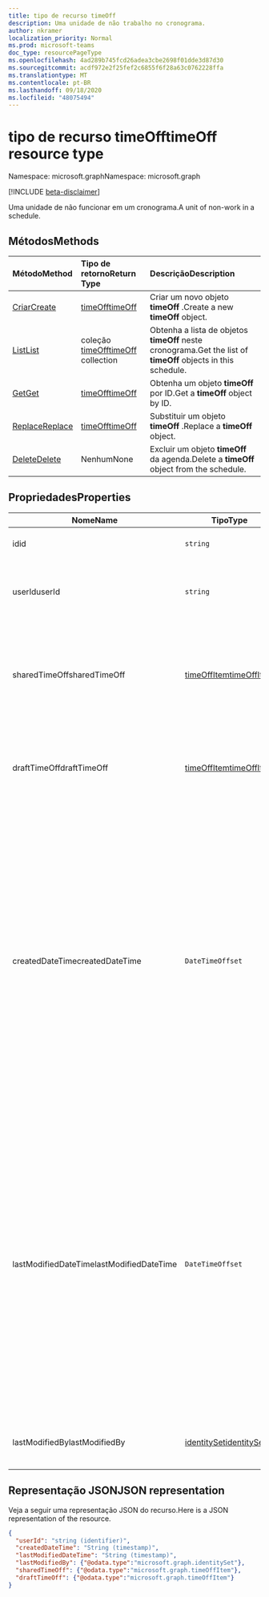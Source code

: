 ```yaml
---
title: tipo de recurso timeOff
description: Uma unidade de não trabalho no cronograma.
author: nkramer
localization_priority: Normal
ms.prod: microsoft-teams
doc_type: resourcePageType
ms.openlocfilehash: 4ad289b745fcd26adea3cbe2698f01dde3d87d30
ms.sourcegitcommit: acdf972e2f25fef2c6855f6f28a63c0762228ffa
ms.translationtype: MT
ms.contentlocale: pt-BR
ms.lasthandoff: 09/18/2020
ms.locfileid: "48075494"
---
```

# <a name="timeoff-resource-type"></a><span data-ttu-id="d450e-103">tipo de recurso timeOff</span><span class="sxs-lookup"><span data-stu-id="d450e-103">timeOff resource type</span></span>

<span data-ttu-id="d450e-104">Namespace: microsoft.graph</span><span class="sxs-lookup"><span data-stu-id="d450e-104">Namespace: microsoft.graph</span></span>

[!INCLUDE [beta-disclaimer](../../includes/beta-disclaimer.md)]

<span data-ttu-id="d450e-105">Uma unidade de não funcionar em um cronograma.</span><span class="sxs-lookup"><span data-stu-id="d450e-105">A unit of non-work in a schedule.</span></span>

## <a name="methods"></a><span data-ttu-id="d450e-106">Métodos</span><span class="sxs-lookup"><span data-stu-id="d450e-106">Methods</span></span>

| <span data-ttu-id="d450e-107">Método</span><span class="sxs-lookup"><span data-stu-id="d450e-107">Method</span></span>       | <span data-ttu-id="d450e-108">Tipo de retorno</span><span class="sxs-lookup"><span data-stu-id="d450e-108">Return Type</span></span>  |<span data-ttu-id="d450e-109">Descrição</span><span class="sxs-lookup"><span data-stu-id="d450e-109">Description</span></span>|
|:---------------|:--------|:----------|
|[<span data-ttu-id="d450e-110">Criar</span><span class="sxs-lookup"><span data-stu-id="d450e-110">Create</span></span>](../api/schedule-post-timesoff.md) | [<span data-ttu-id="d450e-111">timeOff</span><span class="sxs-lookup"><span data-stu-id="d450e-111">timeOff</span></span>](timeoff.md) | <span data-ttu-id="d450e-112">Criar um novo objeto **timeOff** .</span><span class="sxs-lookup"><span data-stu-id="d450e-112">Create a new **timeOff** object.</span></span>|
|[<span data-ttu-id="d450e-113">List</span><span class="sxs-lookup"><span data-stu-id="d450e-113">List</span></span>](../api/schedule-list-timesoff.md) | <span data-ttu-id="d450e-114">coleção [timeOff](timeoff.md)</span><span class="sxs-lookup"><span data-stu-id="d450e-114">[timeOff](timeoff.md) collection</span></span> | <span data-ttu-id="d450e-115">Obtenha a lista de objetos **timeOff** neste cronograma.</span><span class="sxs-lookup"><span data-stu-id="d450e-115">Get the list of **timeOff** objects in this schedule.</span></span>|
|[<span data-ttu-id="d450e-116">Get</span><span class="sxs-lookup"><span data-stu-id="d450e-116">Get</span></span>](../api/timeoff-get.md) | [<span data-ttu-id="d450e-117">timeOff</span><span class="sxs-lookup"><span data-stu-id="d450e-117">timeOff</span></span>](timeoff.md) | <span data-ttu-id="d450e-118">Obtenha um objeto **timeOff** por ID.</span><span class="sxs-lookup"><span data-stu-id="d450e-118">Get a **timeOff** object by ID.</span></span>|
|[<span data-ttu-id="d450e-119">Replace</span><span class="sxs-lookup"><span data-stu-id="d450e-119">Replace</span></span>](../api/timeoff-put.md) | [<span data-ttu-id="d450e-120">timeOff</span><span class="sxs-lookup"><span data-stu-id="d450e-120">timeOff</span></span>](timeoff.md) | <span data-ttu-id="d450e-121">Substituir um objeto **timeOff** .</span><span class="sxs-lookup"><span data-stu-id="d450e-121">Replace a **timeOff** object.</span></span>|
|[<span data-ttu-id="d450e-122">Delete</span><span class="sxs-lookup"><span data-stu-id="d450e-122">Delete</span></span>](../api/timeoff-delete.md) | <span data-ttu-id="d450e-123">Nenhum</span><span class="sxs-lookup"><span data-stu-id="d450e-123">None</span></span> | <span data-ttu-id="d450e-124">Excluir um objeto **timeOff** da agenda.</span><span class="sxs-lookup"><span data-stu-id="d450e-124">Delete a **timeOff** object from the schedule.</span></span>|

## <a name="properties"></a><span data-ttu-id="d450e-125">Propriedades</span><span class="sxs-lookup"><span data-stu-id="d450e-125">Properties</span></span>
|<span data-ttu-id="d450e-126">Nome</span><span class="sxs-lookup"><span data-stu-id="d450e-126">Name</span></span>          |<span data-ttu-id="d450e-127">Tipo</span><span class="sxs-lookup"><span data-stu-id="d450e-127">Type</span></span>           |<span data-ttu-id="d450e-128">Descrição</span><span class="sxs-lookup"><span data-stu-id="d450e-128">Description</span></span>                                                                                                                                      |
|--------------|---------------|-------------------------------------------------------------------------------------------------------------------------------------------------|
| <span data-ttu-id="d450e-129">id</span><span class="sxs-lookup"><span data-stu-id="d450e-129">id</span></span>            |`string`      |<span data-ttu-id="d450e-130">A ID da tarefa `timeOff`.</span><span class="sxs-lookup"><span data-stu-id="d450e-130">ID of the `timeOff`.</span></span>|
| <span data-ttu-id="d450e-131">userId</span><span class="sxs-lookup"><span data-stu-id="d450e-131">userId</span></span>            |`string`      |<span data-ttu-id="d450e-132">ID do usuário atribuído ao `timeOff` .</span><span class="sxs-lookup"><span data-stu-id="d450e-132">ID of the user assigned to the `timeOff`.</span></span> <span data-ttu-id="d450e-133">Obrigatório.</span><span class="sxs-lookup"><span data-stu-id="d450e-133">Required.</span></span>|
| <span data-ttu-id="d450e-134">sharedTimeOff</span><span class="sxs-lookup"><span data-stu-id="d450e-134">sharedTimeOff</span></span>     | [<span data-ttu-id="d450e-135">timeOffItem</span><span class="sxs-lookup"><span data-stu-id="d450e-135">timeOffItem</span></span>](timeoffitem.md)  |<span data-ttu-id="d450e-136">A versão compartilhada desse `timeOff` é visível por funcionários e gerentes.</span><span class="sxs-lookup"><span data-stu-id="d450e-136">The shared version of this `timeOff` that is viewable by both employees and managers.</span></span> <span data-ttu-id="d450e-137">Obrigatório.</span><span class="sxs-lookup"><span data-stu-id="d450e-137">Required.</span></span>|
| <span data-ttu-id="d450e-138">draftTimeOff</span><span class="sxs-lookup"><span data-stu-id="d450e-138">draftTimeOff</span></span>      | [<span data-ttu-id="d450e-139">timeOffItem</span><span class="sxs-lookup"><span data-stu-id="d450e-139">timeOffItem</span></span>](timeoffitem.md)        |<span data-ttu-id="d450e-140">A versão de rascunho desse documento `timeOff` que é visível por gerentes.</span><span class="sxs-lookup"><span data-stu-id="d450e-140">The draft version of this `timeOff` that is viewable by managers.</span></span> <span data-ttu-id="d450e-141">Obrigatório.</span><span class="sxs-lookup"><span data-stu-id="d450e-141">Required.</span></span>|
| <span data-ttu-id="d450e-142">createdDateTime</span><span class="sxs-lookup"><span data-stu-id="d450e-142">createdDateTime</span></span>       |`DateTimeOffset`        |<span data-ttu-id="d450e-143">O carimbo de data/hora em que `timeOff` foi criado pela primeira vez.</span><span class="sxs-lookup"><span data-stu-id="d450e-143">The time stamp at which this `timeOff` was first created.</span></span> <span data-ttu-id="d450e-144">O tipo Timestamp representa informações de data e hora usando o formato ISO 8601 e está sempre no horário UTC.</span><span class="sxs-lookup"><span data-stu-id="d450e-144">The Timestamp type represents date and time information using ISO 8601 format and is always in UTC time.</span></span> <span data-ttu-id="d450e-145">Por exemplo, meia-noite em UTC no dia 1º de janeiro de 2014 teria esta aparência: '2014-01-01T00:00:00Z'.</span><span class="sxs-lookup"><span data-stu-id="d450e-145">For example, midnight UTC on Jan 1, 2014 would look like this: '2014-01-01T00:00:00Z'.</span></span> |
| <span data-ttu-id="d450e-146">lastModifiedDateTime</span><span class="sxs-lookup"><span data-stu-id="d450e-146">lastModifiedDateTime</span></span>      |`DateTimeOffset`        |<span data-ttu-id="d450e-147">O carimbo de data/hora em que `timeOff` foi atualizado pela última vez.</span><span class="sxs-lookup"><span data-stu-id="d450e-147">The time stamp at which this `timeOff` was last updated.</span></span> <span data-ttu-id="d450e-148">O tipo Timestamp representa informações de data e hora usando o formato ISO 8601 e está sempre no horário UTC.</span><span class="sxs-lookup"><span data-stu-id="d450e-148">The Timestamp type represents date and time information using ISO 8601 format and is always in UTC time.</span></span> <span data-ttu-id="d450e-149">Por exemplo, meia-noite em UTC no dia 1º de janeiro de 2014 teria esta aparência: '2014-01-01T00:00:00Z'.</span><span class="sxs-lookup"><span data-stu-id="d450e-149">For example, midnight UTC on Jan 1, 2014 would look like this: '2014-01-01T00:00:00Z'.</span></span> |
| <span data-ttu-id="d450e-150">lastModifiedBy</span><span class="sxs-lookup"><span data-stu-id="d450e-150">lastModifiedBy</span></span>        | [<span data-ttu-id="d450e-151">identitySet</span><span class="sxs-lookup"><span data-stu-id="d450e-151">identitySet</span></span>](identityset.md)        |<span data-ttu-id="d450e-152">A identidade da última atualização `timeOff`.</span><span class="sxs-lookup"><span data-stu-id="d450e-152">The identity that last updated this `timeOff`.</span></span> |

## <a name="json-representation"></a><span data-ttu-id="d450e-153">Representação JSON</span><span class="sxs-lookup"><span data-stu-id="d450e-153">JSON representation</span></span>

<span data-ttu-id="d450e-154">Veja a seguir uma representação JSON do recurso.</span><span class="sxs-lookup"><span data-stu-id="d450e-154">Here is a JSON representation of the resource.</span></span>

<!-- {
  "blockType": "resource",
  "keyProperty": "id",
  "@odata.type": "microsoft.graph.timeOff",
   "baseType":"microsoft.graph.changeTrackedEntity"
}-->

```json
{
  "userId": "string (identifier)",
  "createdDateTime": "String (timestamp)",
  "lastModifiedDateTime": "String (timestamp)",
  "lastModifiedBy": {"@odata.type":"microsoft.graph.identitySet"},
  "sharedTimeOff": {"@odata.type":"microsoft.graph.timeOffItem"},
  "draftTimeOff": {"@odata.type":"microsoft.graph.timeOffItem"}
}
```


<!-- uuid: 8fcb5dbc-d5aa-4681-8e31-b001d5168d79
2015-10-25 14:57:30 UTC -->
<!--
{
  "type": "#page.annotation",
  "description": "timeOff resource",
  "keywords": "",
  "section": "documentation",
  "tocPath": "",
  "suppressions": []
}
-->


